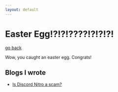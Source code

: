 ```yaml
---
layout: default
---
```


# Easter Egg!?!?!????!?!?!?!

[go back](https://bobbledbobby.github.io)

Wow, you caught an easter egg. Congrats!

## Blogs I wrote
* [Is Discord Nitro a scam?](vhttps://bobbledbobby.github.io/blog1.html)
